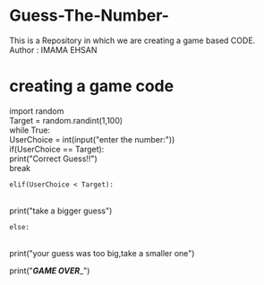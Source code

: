 # Guess-The-Number-
This is a Repository in which we are creating a game based CODE.
<br>
Author : IMAMA EHSAN

# creating a game code

import random 
<br>
Target = random.randint(1,100)
<br>
while True:
<br>
    UserChoice = int(input("enter the number:"))
<br>
    if(UserChoice == Target):
<br>
        print("Correct Guess!!")
<br>
        break
<br>

    elif(UserChoice < Target):
<br>
        print("take a bigger guess")
<br>

    else:
<br>
        print("your guess was too big,take a smaller one")
    <br>

print("_____GAME OVER______")